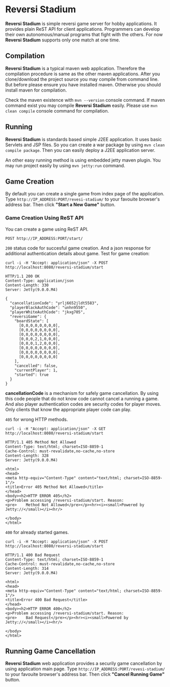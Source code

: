 Reversi Stadium
===============
**Reversi Stadium** is simple reversi game server for hobby applications. It provides plain ReST API for client applications. Programmers can develop their own autonomous/manual programs that fight with the others. For now **Reversi Stadium** supports only one match at one time.

Compilation
-----------
**Reversi Stadium** is a typical maven web application. Therefore the compilation procedure is same as the other maven applications. After you clone/download the project source you may compile from command line. But before please ensure you have installed maven. Otherwise you should install maven for compilation.

Check the maven existence with `mvn --version` console command. If maven command exist you may compile **Reversi Stadium** easily. Please use `mvn clean compile` console command for compilation.

Running
-------
**Reversi Stadium** is standards based simple J2EE application. It uses basic Servlets and JSP files. So you can create a war package by using `mvn clean compile package`. Then you can easily deploy a J2EE application server.

An other easy running method is using embedded jetty maven plugin. You may run project easily by using `mvn jetty:run` command.

Game Creation
-------------
By default you can create a single game from index page of the application. Type `http://IP_ADDRESS:PORT/revesi-stadium/` to your favouite browser's address bar. Then click **"Start a New Game"** button.

### Game Creation Using ReST API

You can create a game using ReST API.

```
POST http://IP_ADDRESS:PORT/start/
```

`200` status code for succesful game creation. And a json response for additional authentication details about game. Test for game creation:


```
curl -i -H "Accept: application/json" -X POST http://localhost:8080/reversi-stadium/start

HTTP/1.1 200 OK
Content-Type: application/json
Content-Length: 330
Server: Jetty(9.0.0.M4)

{
  "cancellationCode": "yrlj6652jldt5583",
  "playerBlackAuthCode": "unhn9550",
  "playerWhiteAuthCode": "jkxg705",
  "reversiGame": {
    "boardState": [
      [0,0,0,0,0,0,0,0],
      [0,0,0,0,0,0,0,0],
      [0,0,0,0,0,0,0,0],
      [0,0,0,2,1,0,0,0],
      [0,0,0,1,2,0,0,0],
      [0,0,0,0,0,0,0,0],
      [0,0,0,0,0,0,0,0],
      [0,0,0,0,0,0,0,0]
    ],
    "cancelled": false,
    "currentPlayer": 1,
    "started": true
  }
}
```

**cancellationCode** is a mechanism for safely game cancellation. By using this code people that do not know code cannot cancel a running a game. And also player authentication codes are security codes for player moves. Only clients that know the appropriate player code can play.

`405` for wrong HTTP methods.

```
curl -i -H "Accept: application/json" -X GET http://localhost:8080/reversi-stadium/start

HTTP/1.1 405 Method Not Allowed
Content-Type: text/html; charset=ISO-8859-1
Cache-Control: must-revalidate,no-cache,no-store
Content-Length: 328
Server: Jetty(9.0.0.M4)

<html>
<head>
<meta http-equiv="Content-Type" content="text/html; charset=ISO-8859-1"/>
<title>Error 405 Method Not Allowed</title>
</head>
<body><h2>HTTP ERROR 405</h2>
<p>Problem accessing /reversi-stadium/start. Reason:
<pre>    Method Not Allowed</pre></p><hr><i><small>Powered by Jetty://</small></i><hr/>

</body>
</html>
```

`400` for already started games.

```
curl -i -H "Accept: application/json" -X POST http://localhost:8080/reversi-stadium/start

HTTP/1.1 400 Bad Request
Content-Type: text/html; charset=ISO-8859-1
Cache-Control: must-revalidate,no-cache,no-store
Content-Length: 314
Server: Jetty(9.0.0.M4)

<html>
<head>
<meta http-equiv="Content-Type" content="text/html; charset=ISO-8859-1"/>
<title>Error 400 Bad Request</title>
</head>
<body><h2>HTTP ERROR 400</h2>
<p>Problem accessing /reversi-stadium/start. Reason:
<pre>    Bad Request</pre></p><hr><i><small>Powered by Jetty://</small></i><hr/>

</body>
</html>
```

Running Game Cancellation
-------------------------

**Reversi Stadium** web application provides a securily game cancellation by using application main page. Type `http://IP_ADDRESS:PORT/revesi-stadium/` to your favouite browser's address bar. Then click **"Cancel Running Game"** button.




